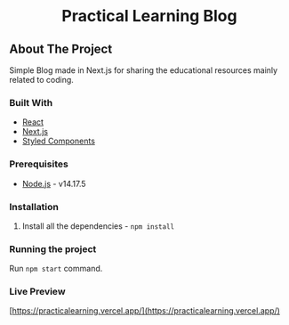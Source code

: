 <br />
<h1 align="center">Practical Learning Blog</h1>

## About The Project

Simple Blog made in Next.js for sharing the educational resources mainly related to coding.

### Built With

- [React](https://reactjs.org/)
- [Next.js](https://nextjs.org/)
- [Styled Components](https://styled-components.com/)

### Prerequisites

- [Node.js](https://nodejs.org/en/download/) - v14.17.5

### Installation

1. Install all the dependencies - `npm install`

### Running the project

Run `npm start` command.

### Live Preview

[https://practicalearning.vercel.app/](https://practicalearning.vercel.app/)

